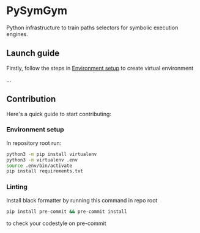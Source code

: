 # PySymGym
Python infrastructure to train paths selectors for symbolic execution engines.


## Launch guide

Firstly, follow the steps in [Environment setup](#environment-setup) to create virtual environment

...

## Contribution

Here's a quick guide to start contributing:

### Environment setup

In repository root run:
```bash
python3 -m pip install virtualenv
python3 -m virtualenv .env
source .env/bin/activate
pip install requirements.txt
```

### Linting

Install black formatter by running this command in repo root
```bash
pip install pre-commit && pre-commit install
```
to check your codestyle on pre-commit

